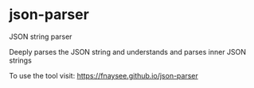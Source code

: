# json-parser
JSON string parser

Deeply parses the JSON string and understands and parses inner JSON strings

To use the tool visit: https://fnaysee.github.io/json-parser
